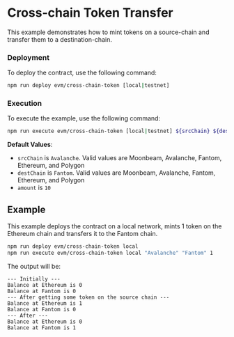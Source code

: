 # Cross-chain Token Transfer

This example demonstrates how to mint tokens on a source-chain and transfer them to a destination-chain.

### Deployment

To deploy the contract, use the following command:

```bash
npm run deploy evm/cross-chain-token [local|testnet]
```

### Execution

To execute the example, use the following command:

```bash
npm run execute evm/cross-chain-token [local|testnet] ${srcChain} ${destChain} ${amount}
```

**Default Values**:

-   `srcChain` is `Avalanche`. Valid values are Moonbeam, Avalanche, Fantom, Ethereum, and Polygon
-   `destChain` is `Fantom`. Valid values are Moonbeam, Avalanche, Fantom, Ethereum, and Polygon
-   `amount` is `10`

## Example

This example deploys the contract on a local network, mints 1 token on the Ethereum chain and transfers it to the Fantom chain.

```bash
npm run deploy evm/cross-chain-token local
npm run execute evm/cross-chain-token local "Avalanche" "Fantom" 1
```

The output will be:

```
--- Initially ---
Balance at Ethereum is 0
Balance at Fantom is 0
--- After getting some token on the source chain ---
Balance at Ethereum is 1
Balance at Fantom is 0
--- After ---
Balance at Ethereum is 0
Balance at Fantom is 1
```
